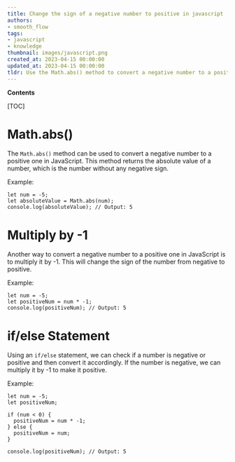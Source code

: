 ```yaml
---
title: Change the sign of a negative number to positive in javascript
authors:
- smooth_flow
tags:
- javascript
- knowledge
thumbnail: images/javascript.png
created_at: 2023-04-15 00:00:00
updated_at: 2023-04-15 00:00:00
tldr: Use the Math.abs() method to convert a negative number to a positive one.
---
```


**Contents**

[TOC]

# Math.abs()

The `Math.abs()` method can be used to convert a negative number to a positive one in JavaScript. This method returns the absolute value of a number, which is the number without any negative sign.

Example:

```
let num = -5;
let absoluteValue = Math.abs(num);
console.log(absoluteValue); // Output: 5
```

# Multiply by -1

Another way to convert a negative number to a positive one in JavaScript is to multiply it by -1. This will change the sign of the number from negative to positive.

Example:

```
let num = -5;
let positiveNum = num * -1;
console.log(positiveNum); // Output: 5
```

# if/else Statement

Using an `if/else` statement, we can check if a number is negative or positive and then convert it accordingly. If the number is negative, we can multiply it by -1 to make it positive.

Example:

```
let num = -5;
let positiveNum;

if (num < 0) {
  positiveNum = num * -1;
} else {
  positiveNum = num;
}

console.log(positiveNum); // Output: 5
```
